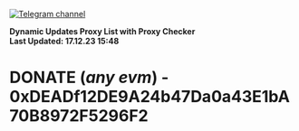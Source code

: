 [![Telegram channel](https://img.shields.io/endpoint?url=https://runkit.io/damiankrawczyk/telegram-badge/branches/master?url=https://t.me/n4z4v0d)](https://t.me/n4z4v0d) 

**Dynamic Updates Proxy List with Proxy Checker**  
**Last Updated: 17.12.23 15:48**

# DONATE (_any evm_) - 0xDEADf12DE9A24b47Da0a43E1bA70B8972F5296F2
